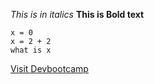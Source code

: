 *This is in italics*
**This is Bold text**

```
x = 0
x = 2 + 2
what is x
```

[Visit Devbootcamp](http://devbootcamp.com/)